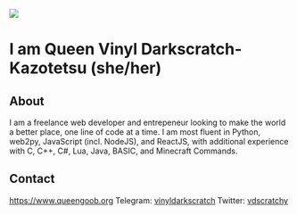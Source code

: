 ![](http://www.queengoob.org/static/images/virtualintensity_webposter.jpg)

# I am Queen Vinyl Darkscratch-Kazotetsu (she/her)

## About
I am a freelance web developer and entrepeneur looking to make the world a better place, one line of code at a time.  I am most fluent in Python, web2py, JavaScript (incl. NodeJS), and ReactJS, with additional experience with C, C++, C#, Lua, Java, BASIC, and Minecraft Commands.

## Contact
https://www.queengoob.org
Telegram: [vinyldarkscratch](https://t.me/vinyldarkscratch)
Twitter: [vdscratchy](https://twitter.com/vdscratchy)

<!--
**vinyldarkscratch/vinyldarkscratch** is a ✨ _special_ ✨ repository because its `README.md` (this file) appears on your GitHub profile.

Here are some ideas to get you started:

- 🔭 I’m currently working on ...
- 🌱 I’m currently learning ...
- 👯 I’m looking to collaborate on ...
- 🤔 I’m looking for help with ...
- 💬 Ask me about ...
- 📫 How to reach me: ...
- 😄 Pronouns: ...
- ⚡ Fun fact: ...
-->
